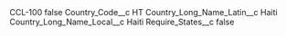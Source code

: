 <?xml version="1.0" encoding="UTF-8"?>
<CustomMetadata xmlns="http://soap.sforce.com/2006/04/metadata" xmlns:xsi="http://www.w3.org/2001/XMLSchema-instance" xmlns:xsd="http://www.w3.org/2001/XMLSchema">
    <label>CCL-100</label>
    <protected>false</protected>
    <values>
        <field>Country_Code__c</field>
        <value xsi:type="xsd:string">HT</value>
    </values>
    <values>
        <field>Country_Long_Name_Latin__c</field>
        <value xsi:type="xsd:string">Haiti</value>
    </values>
    <values>
        <field>Country_Long_Name_Local__c</field>
        <value xsi:type="xsd:string">Haiti</value>
    </values>
    <values>
        <field>Require_States__c</field>
        <value xsi:type="xsd:boolean">false</value>
    </values>
</CustomMetadata>
